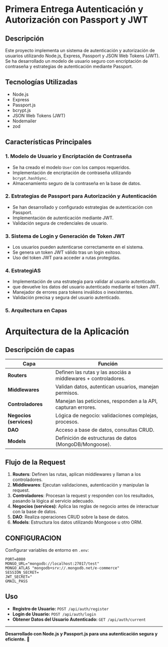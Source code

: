 

# Primera Entrega Autenticación y Autorización con Passport y JWT

## Descripción
Este proyecto implementa un sistema de autenticación y autorización de usuarios utilizando Node.js, Express, Passport y JSON Web Tokens (JWT). Se ha desarrollado un modelo de usuario seguro con encriptación de contraseña y estrategias de autenticación mediante Passport.

## Tecnologías Utilizadas
- Node.js
- Express
- Passport.js
- bcrypt.js
- JSON Web Tokens (JWT)
- Nodemailer
- zod

## Características Principales
### 1. Modelo de Usuario y Encriptación de Contraseña
- Se ha creado el modelo `User` con los campos requeridos.
- Implementación de encriptación de contraseña utilizando `bcrypt.hashSync`.
- Almacenamiento seguro de la contraseña en la base de datos.

### 2. Estrategias de Passport para Autorización y Autenticación
- Se han desarrollado y configurado estrategias de autenticación con Passport.
- Implementación de autenticación mediante JWT.
- Validación segura de credenciales de usuario.

### 3. Sistema de Login y Generación de Token JWT
- Los usuarios pueden autenticarse correctamente en el sistema.
- Se genera un token JWT válido tras un login exitoso.
- Uso del token JWT para acceder a rutas protegidas.

### 4. EstrategiAS
- Implementación de una estrategia  para validar al usuario autenticado.
- que devuelve los datos del usuario autenticado mediante el token JWT.
- Manejador de errores para tokens inválidos o inexistentes.
- Validación precisa y segura del usuario autenticado.
### 5. Arquitectura en Capas
# Arquitectura de la Aplicación

## Descripción de capas

| **Capa**          | **Función**                                                                 |
|-------------------|-----------------------------------------------------------------------------|
| **Routers**       | Definen las rutas y las asociás a middlewares + controladores.              |
| **Middlewares**   | Validan datos, autentican usuarios, manejan permisos.                       |
| **Controladores** | Manejan las peticiones, responden a la API, capturan errores.               |
| **Negocios (services)** | Lógica de negocio: validaciones complejas, procesos.                  |
| **DAO**           | Acceso a base de datos, consultas CRUD.                                     |
| **Models**        | Definición de estructuras de datos (MongoDB/Mongoose).                       |

## Flujo de la Request

1. **Routers**: Definen las rutas, aplican middlewares y llaman a los controladores.
2. **Middlewares**: Ejecutan validaciones, autenticación y manipulan la request.
3. **Controladores**: Procesan la request y responden con los resultados, pasando la lógica al servicio adecuado.
4. **Negocios (services)**: Aplica las reglas de negocio antes de interactuar con la base de datos.
5. **DAO**: Realiza operaciones CRUD sobre la base de datos.
6. **Models**: Estructura los datos utilizando Mongoose u otro ORM.




## CONFIGURACION

 Configurar variables de entorno en `.env`:
   ```env
  PORT=8080
  MONGO_URL="mongodb://localhost:27017/test"
  MONGO_ATLAS "mongodb+srv://.mongodb.net/e-commerce"
  SESSION_SECRET=
  JWT_SECRET="
  GMAIL_PASS
   ```


## Uso
- **Registro de Usuario:** `POST /api/auth/register`
- **Login de Usuario:** `POST /api/auth/login`
- **Obtener Datos del Usuario Autenticado:** `GET /api/auth/current`


---
**Desarrollado con Node.js y Passport.js para una autenticación segura y eficiente.** 🚀

